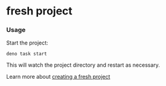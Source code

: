 # fresh project

### Usage

Start the project:

```
deno task start
```

This will watch the project directory and restart as necessary.

Learn more about [creating a fresh project](https://fresh.deno.dev/docs/getting-started/create-a-project)